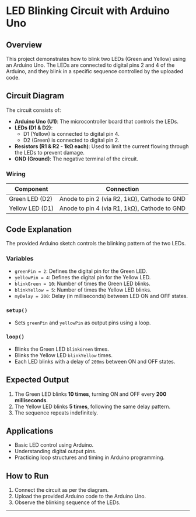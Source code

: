 # LED Blinking Circuit with Arduino Uno

## Overview
This project demonstrates how to blink two LEDs (Green and Yellow) using an Arduino Uno. The LEDs are connected to digital pins 2 and 4 of the Arduino, and they blink in a specific sequence controlled by the uploaded code.

## Circuit Diagram
The circuit consists of:
- **Arduino Uno (U1)**: The microcontroller board that controls the LEDs.
- **LEDs (D1 & D2)**:
  - D1 (Yellow) is connected to digital pin 4.
  - D2 (Green) is connected to digital pin 2.
- **Resistors (R1 & R2 - 1kΩ each)**: Used to limit the current flowing through the LEDs to prevent damage.
- **GND (Ground)**: The negative terminal of the circuit.

### Wiring
| Component  | Connection |
|------------|------------|
| Green LED (D2) | Anode to pin 2 (via R2, 1kΩ), Cathode to GND |
| Yellow LED (D1) | Anode to pin 4 (via R1, 1kΩ), Cathode to GND |

## Code Explanation
The provided Arduino sketch controls the blinking pattern of the two LEDs.

### Variables
- `greenPin = 2`: Defines the digital pin for the Green LED.
- `yellowPin = 4`: Defines the digital pin for the Yellow LED.
- `blinkGreen = 10`: Number of times the Green LED blinks.
- `blinkYellow = 5`: Number of times the Yellow LED blinks.
- `myDelay = 200`: Delay (in milliseconds) between LED ON and OFF states.

### `setup()`
- Sets `greenPin` and `yellowPin` as output pins using a loop.

### `loop()`
- Blinks the Green LED `blinkGreen` times.
- Blinks the Yellow LED `blinkYellow` times.
- Each LED blinks with a delay of `200ms` between ON and OFF states.

## Expected Output
1. The Green LED blinks **10 times**, turning ON and OFF every **200 milliseconds**.
2. The Yellow LED blinks **5 times**, following the same delay pattern.
3. The sequence repeats indefinitely.

## Applications
- Basic LED control using Arduino.
- Understanding digital output pins.
- Practicing loop structures and timing in Arduino programming.

## How to Run
1. Connect the circuit as per the diagram.
2. Upload the provided Arduino code to the Arduino Uno.
3. Observe the blinking sequence of the LEDs.

---